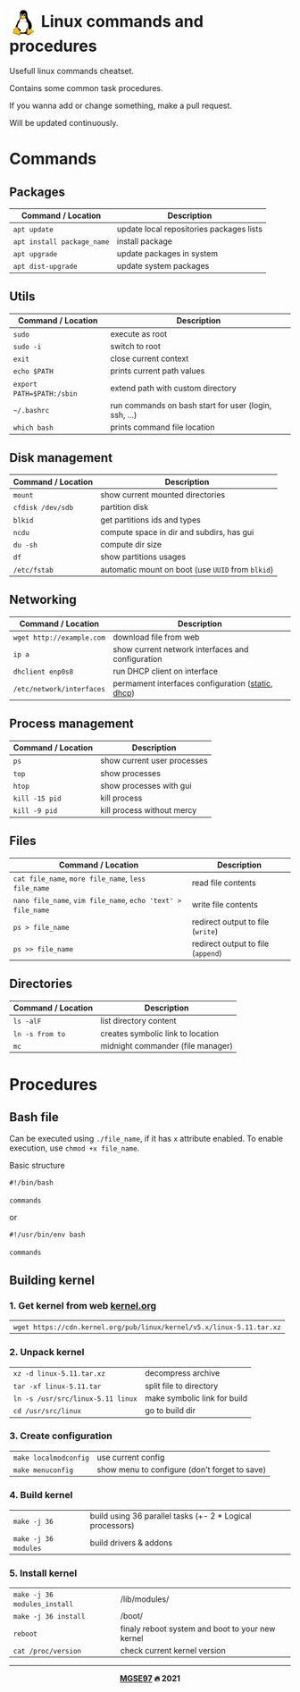 # <img align="center" alt="Linux" width="50px" src="https://raw.githubusercontent.com/github/explore/80688e429a7d4ef2fca1e82350fe8e3517d3494d/topics/linux/linux.png" /> Linux commands and procedures

Usefull linux commands cheatset.

Contains some common task procedures.

If you wanna add or change something, make a pull request.

Will be updated continuously.

# Commands

## Packages

|Command / Location|Description|
|------------------|-----------|
|`apt update`|update local repositories packages lists|
|`apt install package_name`|install package|
|`apt upgrade`|update packages in system|
|`apt dist-upgrade`|update system packages|

## Utils

|Command / Location|Description|
|------------------|-----------|
|`sudo`|execute as root|
|`sudo -i`|switch to root|
|`exit`|close current context|
|`echo $PATH`|prints current path values|
|`export PATH=$PATH:/sbin`|extend path with custom directory|
|`~/.bashrc`|run commands on bash start for user (login, ssh, ...)|
|`which bash`|prints command file location|

## Disk management

|Command / Location|Description|
|------------------|-----------|
|`mount`|show current mounted directories|
|`cfdisk /dev/sdb`|partition disk|
|`blkid`|get partitions ids and types|
|`ncdu`|compute space in dir and subdirs, has gui|
|`du -sh`|compute dir size|
|`df`|show partitions usages|
|`/etc/fstab`|automatic mount on boot (use `UUID` from `blkid`)|

## Networking

|Command / Location|Description|
|------------------|-----------|
|`wget http://example.com`|download file from web|
|`ip a`|show current network interfaces and configuration|
|`dhclient enp0s8`|run DHCP client on interface|
|`/etc/network/interfaces`|permament interfaces configuration ([static](files/interfaces_static), [dhcp](files/interfaces_automatic))|

## Process management

|Command / Location|Description|
|------------------|-----------|
|`ps`|show current user processes|
|`top`|show processes|
|`htop`|show processes with gui|
|`kill -15 pid`|kill process|
|`kill -9 pid`|kill process without mercy|

## Files

|Command / Location|Description|
|------------------|-----------|
|`cat file_name`, `more file_name`, `less file_name`|read file contents|
|`nano file_name`, `vim file_name`, `echo 'text' > file_name`|write file contents|
|`ps > file_name`|redirect output to file (`write`)|
|`ps >> file_name`|redirect output to file (`append`)|

## Directories

|Command / Location|Description|
|------------------|-----------|
|`ls -alF`|list directory content|
|`ln -s from to`|creates symbolic link to location|
|`mc`|midnight commander (file manager)|

# Procedures

## Bash file

Can be executed using `./file_name`, if it has `x` attribute enabled.
To enable execution, use `chmod +x file_name`.

Basic structure
```
#!/bin/bash

commands
```
or
```
#!/usr/bin/env bash

commands
```

## Building kernel

### 1. Get kernel from web [kernel.org](https://kernel.org)

| |
|-|
|`wget https://cdn.kernel.org/pub/linux/kernel/v5.x/linux-5.11.tar.xz`|

### 2. Unpack kernel

| | |
|-|-|
|`xz -d linux-5.11.tar.xz`|decompress archive|
|`tar -xf linux-5.11.tar`|split file to directory|
|`ln -s /usr/src/linux-5.11 linux`|make symbolic link for build|
|`cd /usr/src/linux`|go to build dir|

### 3. Create configuration

| | |
|-|-|
|`make localmodconfig`|use current config|
|`make menuconfig`|show menu to configure (don't forget to save)|

### 4. Build kernel

| | |
|-|-|
|`make -j 36`|build using 36 parallel tasks (+- 2 * Logical processors)|
|`make -j 36 modules`|build drivers & addons|

### 5. Install kernel

| | |
|-|-|
|`make -j 36 modules_install`|/lib/modules/|
|`make -j 36 install`|/boot/|
|`reboot`|finaly reboot system and boot to your new kernel|
|`cat /proc/version`|check current kernel version|


---

<p align="center">
    <b><a href="https://github.com/MGSE97" target="_blank">MGSE97</a> 🔥 2021</b>
</div>